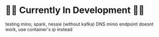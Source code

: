 # 🔨🔨 **Currently In Development** 🔨🔨

testing mino, spark, nessie (without kafka)
DNS minio endpoint doesnt work, use container's ip instead 